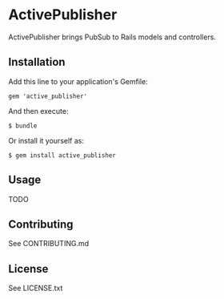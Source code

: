 # ActivePublisher

ActivePublisher brings PubSub to Rails models and controllers.

## Installation

Add this line to your application's Gemfile:

    gem 'active_publisher'

And then execute:

    $ bundle

Or install it yourself as:

    $ gem install active_publisher

## Usage

TODO

## Contributing

See CONTRIBUTING.md

## License

See LICENSE.txt
